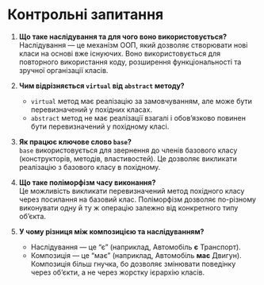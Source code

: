 # Контрольні запитання

1. **Що таке наслідування та для чого воно використовується?**  
   Наслідування — це механізм ООП, який дозволяє створювати нові класи на основі вже існуючих. Воно використовується для повторного використання коду, розширення функціональності та зручної організації класів.

2. **Чим відрізняється `virtual` від `abstract` методу?**  
   - `virtual` метод має реалізацію за замовчуванням, але може бути перевизначений у похідних класах.  
   - `abstract` метод не має реалізації взагалі і обов’язково повинен бути перевизначений у похідному класі.

3. **Як працює ключове слово `base`?**  
   `base` використовується для звернення до членів базового класу (конструкторів, методів, властивостей). Це дозволяє викликати реалізацію з базового класу в похідному.

4. **Що таке поліморфізм часу виконання?**  
   Це можливість викликати перевизначений метод похідного класу через посилання на базовий клас. Поліморфізм дозволяє по-різному виконувати одну й ту ж операцію залежно від конкретного типу об’єкта.

5. **У чому різниця між композицією та наслідуванням?**  
   - Наслідування — це “є” (наприклад, Автомобіль **є** Транспорт).  
   - Композиція — це “має” (наприклад, Автомобіль **має** Двигун).  
   Композиція більш гнучка, бо дозволяє змінювати поведінку через об’єкти, а не через жорстку ієрархію класів.
